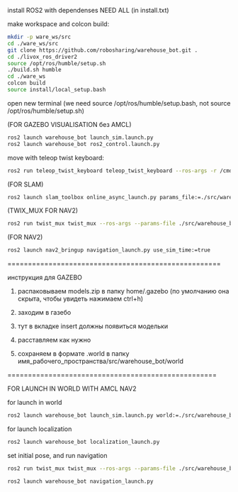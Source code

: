 install ROS2 with dependenses NEED ALL (in install.txt)

make workspace and colcon build:

```bash
mkdir -p ware_ws/src
cd ./ware_ws/src
git clone https://github.com/robosharing/warehouse_bot.git .
cd ./livox_ros_driver2
source /opt/ros/humble/setup.sh
./build.sh humble
cd ./ware_ws
colcon build 
source install/local_setup.bash
```
open new terminal (we need source /opt/ros/humble/setup.bash, not source /opt/ros/humble/setup.sh)

(FOR GAZEBO VISUALISATION без AMCL)
```bash
ros2 launch warehouse_bot launch_sim.launch.py
ros2 launch warehouse_bot ros2_control.launch.py
```
move with teleop twist keyboard:
```bash
ros2 run teleop_twist_keyboard teleop_twist_keyboard --ros-args -r /cmd_vel:=/tricycle_controller/cmd_vel
```
(FOR SLAM)
```bash
ros2 launch slam_toolbox online_async_launch.py params_file:=./src/warehouse_bot/config/mapper_params_online_async.yaml use_sim_time:=true 
```
(TWIX_MUX FOR NAV2)
```bash
ros2 run twist_mux twist_mux --ros-args --params-file ./src/warehouse_bot/config/twist_mux.yaml -r cmd_vel_out:=/tricycle_controller/cmd_vel 
```
(FOR NAV2)
```bash
ros2 launch nav2_bringup navigation_launch.py use_sim_time:=true
```

====================================================

инструкция для GAZEBO 

1. распаковываем models.zip в папку home/.gazebo (по умолчанию она скрыта, чтобы увидеть нажимаем ctrl+h)

2. заходим в газебо

3. тут в вкладке insert должны появиться модельки

4. расставляем как нужно

5. сохраняем в формате .world в папку имя_рабочего_пространства/src/warehouse_bot/world


===================================================

FOR LAUNCH IN WORLD WITH AMCL NAV2

for launch in world
```bash
ros2 launch warehouse_bot launch_sim.launch.py world:=./src/warehouse_bot/world/t.world
```
for launch localization 
```bash
ros2 launch warehouse_bot localization_launch.py
```
set initial pose, and run navigation 
```bash
ros2 run twist_mux twist_mux --ros-args --params-file ./src/warehouse_bot/config/twist_mux.yaml -r cmd_vel_out:=/tricycle_controller/cmd_vel
```
```bash
ros2 launch warehouse_bot navigation_launch.py
```
